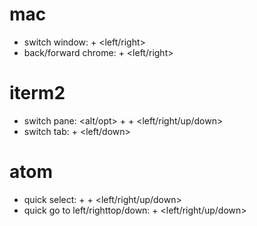 # mac
* switch window: <ctr> + <left/right>
* back/forward chrome: <cmd> + <left/right>

# iterm2
* switch pane: <alt/opt> + <cmd> + <left/right/up/down>
* switch tab: <cmd> + <left/down>

# atom
* quick select: <shift> + <cmd> + <left/right/up/down>
* quick go to left/righttop/down: <cmd> + <left/right/up/down>
